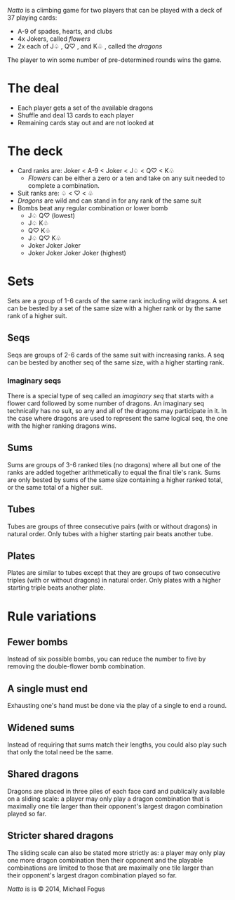 *Natto* is a climbing game for two players that can be played with a deck of 37 playing cards:

 * A-9 of spades, hearts, and clubs
 * 4x Jokers, called *flowers*
 * 2x each of J♤ , Q♡ , and K♧ , called the *dragons*

The player to win some number of pre-determined rounds wins the game.

# The deal

 * Each player gets a set of the available dragons
 * Shuffle and deal 13 cards to each player
 * Remaining cards stay out and are not looked at

# The deck

 * Card ranks are: Joker  <  A-9  <  Joker  <  J♤  <   Q♡  <  K♧
   - *Flowers* can be either a zero or a ten and take on any
     suit needed to complete a combination.
 * Suit ranks are: ♤  <   ♡  <  ♧
 * *Dragons* are wild and can stand in for any rank of the 
   same suit
 * Bombs beat any regular combination or lower bomb
   - J♤  Q♡  (lowest)
   - J♤  K♧
   - Q♡  K♧
   - J♤  Q♡  K♧
   - Joker  Joker  Joker
   - Joker  Joker  Joker  Joker  (highest)

# Sets

Sets are a group of 1-6 cards of the same rank including wild dragons.  A set can be bested by a set of the same size with a higher rank or by the same rank of a higher suit.

## Seqs

Seqs are groups of 2-6 cards of the same suit with increasing ranks.  A seq can be bested by another seq of the same size, with a higher starting rank.

### Imaginary seqs

There is a special type of seq called an *imaginary seq* that starts with a flower card followed by some number of dragons.  An imaginary seq technically has no suit, so any and all of the dragons may participate in it.  In the case where dragons are used to represent the same logical seq, the one with the higher ranking dragons wins.

## Sums

Sums are groups of 3-6 ranked tiles (no dragons) where all but one of the ranks are added together arithmetically to equal the final tile's rank.  Sums are only bested by sums of the same size containing a higher ranked total, or the same total of a higher suit.

## Tubes

Tubes are groups of three consecutive pairs (with or without dragons) in natural order.  Only tubes with a higher starting pair beats another tube.

## Plates

Plates are similar to tubes except that they are groups of two consecutive triples (with or without dragons) in natural order.  Only plates with a higher starting triple beats another plate.

# Rule variations

## Fewer bombs

Instead of six possible bombs, you can reduce the number to five by removing the double-flower bomb combination.

## A single must end

Exhausting one's hand must be done via the play of a single to end a round.

## Widened sums

Instead of requiring that sums match their lengths, you could also play such that only the total need be the same.

## Shared dragons

Dragons are placed in three piles of each face card and publically available on a sliding scale: a player may only play a dragon combination that is maximally one tile larger than their opponent's largest dragon combination played so far.

## Stricter shared dragons

The sliding scale can also be stated more strictly as: a player may only play one more dragon combination then their opponent and the playable combinations are limited to those that are maximally one tile larger than their opponent's largest dragon combination played so far.  

*Natto* is is © 2014, Michael Fogus

